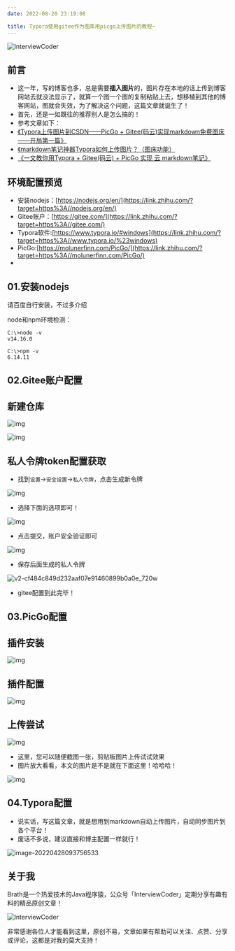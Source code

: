 ```yaml
---
date: 2022-08-20 23:19:08

title: Typora使用gitee作为图库用picgo上传图片的教程~
---
```


![InterviewCoder](https://brath4.oss-cn-shenzhen.aliyuncs.com/picgo/%E6%89%AB%E7%A0%81_%E6%90%9C%E7%B4%A2%E8%81%94%E5%90%88%E4%BC%A0%E6%92%AD%E6%A0%B7%E5%BC%8F-%E6%A0%87%E5%87%86%E8%89%B2%E7%89%88.png)



## 前言

- 这一年，写的博客也多，总是需要**插入图片**的，图片存在本地的话上传到博客网站去就没法显示了，就算一个图一个图的复制粘贴上去，想移植到其他的博客网站，图就会失效，为了解决这个问题，这篇文章就诞生了！
- 首先，还是一如既往的推荐别人是怎么搞的！
- 参考文章如下：
- [《Typora上传图片到CSDN——PicGo + Gitee(码云)实现markdown免费图床——开局第一篇》](https://link.zhihu.com/?target=https%3A//blog.csdn.net/make_11111111/article/details/104839492)
- [《markdown笔记神器Typora如何上传图片？（图床功能）](https://link.zhihu.com/?target=https%3A//segmentfault.com/a/1190000022535154)
- [《一文教你用Typora + Gitee(码云) + PicGo 实现 云 markdown笔记》](https://link.zhihu.com/?target=https%3A//www.codenong.com/cs106528795/)



## 环境配置预览

- 安装nodejs：[https://nodejs.org/en/](https://link.zhihu.com/?target=https%3A//nodejs.org/en/)
- Gitee账户：[https://gitee.com/](https://link.zhihu.com/?target=https%3A//gitee.com/)
- Typora软件:[https://www.typora.io/#windows](https://link.zhihu.com/?target=https%3A//www.typora.io/%23windows)
- PicGo:[https://molunerfinn.com/PicGo/](https://link.zhihu.com/?target=https%3A//molunerfinn.com/PicGo/)
- 

## 01.安装nodejs

请百度自行安装，不过多介绍 

node和npm环境检测：

```text
C:\>node -v
v14.16.0

C:\>npm -v
6.14.11
```

## 02.Gitee账户配置

## 新建仓库



![img](https://brath.cloud/blogImg/v2-2fe1a9ce620e81b91401ea878be94548_720w.jpg)





![img](https://brath.cloud/blogImg/v2-02b0a2c63381b110e5bdc4ac994bd274_720w.jpg)



## 私人令牌token配置获取

- 找到`设置`->`安全设置`->`私人令牌`，点击生成新令牌



![img](https://brath.cloud/blogImg/v2-5493431b257b8313f420cd1c456d5550_720w.jpg)



- 选择下面的选项即可！



![img](https://brath.cloud/blogImg/v2-06263bbbc624e2b9d5d3782cad1f68b3_720w.jpg)



- 点击提交，账户安全验证即可



![img](https://brath.cloud/blogImg/v2-a9ab747329a35bc374101fe870a48084_720w.jpg)



- 保存后面生成的私人令牌



![v2-cf484c849d232aaf07e91460899b0a0e_720w](https://brath.cloud/blogImg/v2-cf484c849d232aaf07e91460899b0a0e_720w.jpg)



- gitee配置到此完毕！

## 03.PicGo配置

## 插件安装



![img](https://brath.cloud/blogImg/v2-c6b94bdc27f8f0300673d02e4800c360_720w.jpg)



## 插件配置



![img](https://brath.cloud/blogImg/v2-599672d63434fc5cc4dff76104f21778_720w.jpg)



## 上传尝试



![img](https://brath.cloud/blogImg/v2-9cd264eef40166488ebdda103631689d_720w.jpg)



- 这里，您可以随便截图一张，剪贴板图片上传试试效果
- 图片放大看看，本文的图片是不是就在下面这里！哈哈哈！



![img](https://brath.cloud/blogImg/v2-05a45967b7af32a9f3299d93fdeab526_720w.jpg)



## 04.Typora配置

- 说实话，写这篇文章，就是想用到markdown自动上传图片，自动同步图片到各个平台！
- 废话不多说，建议直接和博主配置一样就行！



![image-20220428093756533](https://brath.cloud/blogImg/image-20220428093756533.png)
## 关于我

Brath是一个热爱技术的Java程序猿，公众号「InterviewCoder」定期分享有趣有料的精品原创文章！

![InterviewCoder](https://brath4.oss-cn-shenzhen.aliyuncs.com/picgo/%E4%BA%8C%E7%BB%B4%E7%A0%81plus.png)

非常感谢各位人才能看到这里，原创不易，文章如果有帮助可以关注、点赞、分享或评论，这都是对我的莫大支持！
